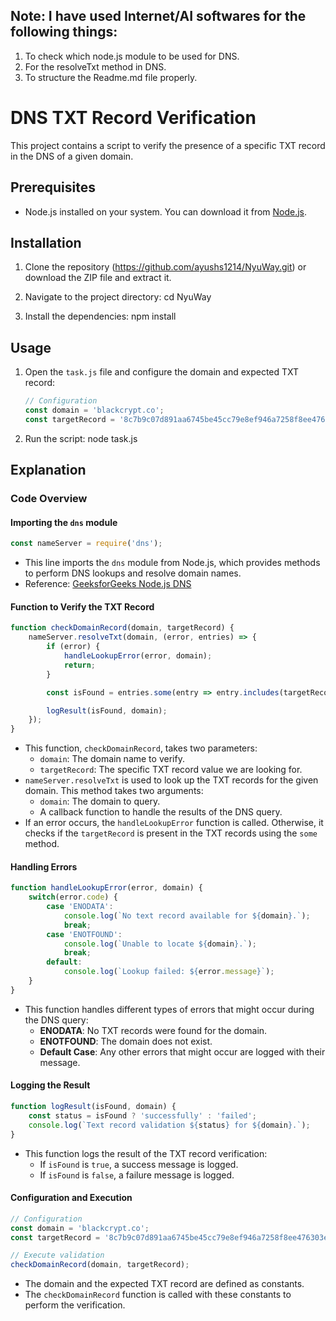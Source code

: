 ## Note: I have used Internet/AI softwares for the following things:
1. To check which node.js module to be used for DNS.
2. For the resolveTxt method in DNS.
3. To structure the Readme.md file properly.


# DNS TXT Record Verification

This project contains a script to verify the presence of a specific TXT record in the DNS of a given domain.

## Prerequisites

- Node.js installed on your system. You can download it from [Node.js](https://nodejs.org/).

## Installation

1. Clone the repository (https://github.com/ayushs1214/NyuWay.git) or download the ZIP file and extract it.

2. Navigate to the project directory:
    cd NyuWay

3. Install the dependencies:
    npm install

## Usage

1. Open the `task.js` file and configure the domain and expected TXT record:

    ```javascript
    // Configuration
    const domain = 'blackcrypt.co';
    const targetRecord = '8c7b9c07d891aa6745be45cc79e8ef946a7258f8ee476303e0e00d79befb0fe6';
    ```

2. Run the script:
    node task.js

## Explanation

### Code Overview

#### Importing the `dns` module

```javascript
const nameServer = require('dns');
```
- This line imports the `dns` module from Node.js, which provides methods to perform DNS lookups and resolve domain names.
- Reference: [GeeksforGeeks Node.js DNS](https://www.geeksforgeeks.org/node-js-dns/#:~:text=DNS%20is%20a%20node%20module,subdomain%20names%20to%20IP%20addresses.)

#### Function to Verify the TXT Record

```javascript
function checkDomainRecord(domain, targetRecord) {
    nameServer.resolveTxt(domain, (error, entries) => {
        if (error) {
            handleLookupError(error, domain);
            return;
        }

        const isFound = entries.some(entry => entry.includes(targetRecord));

        logResult(isFound, domain);
    });
}
```
- This function, `checkDomainRecord`, takes two parameters:
  - `domain`: The domain name to verify.
  - `targetRecord`: The specific TXT record value we are looking for.
- `nameServer.resolveTxt` is used to look up the TXT records for the given domain. This method takes two arguments:
  - `domain`: The domain to query.
  - A callback function to handle the results of the DNS query.
- If an error occurs, the `handleLookupError` function is called. Otherwise, it checks if the `targetRecord` is present in the TXT records using the `some` method.

#### Handling Errors

```javascript
function handleLookupError(error, domain) {
    switch(error.code) {
        case 'ENODATA':
            console.log(`No text record available for ${domain}.`);
            break;
        case 'ENOTFOUND':
            console.log(`Unable to locate ${domain}.`);
            break;
        default:
            console.log(`Lookup failed: ${error.message}`);
    }
}
```
- This function handles different types of errors that might occur during the DNS query:
  - **ENODATA**: No TXT records were found for the domain.
  - **ENOTFOUND**: The domain does not exist.
  - **Default Case**: Any other errors that might occur are logged with their message.

#### Logging the Result

```javascript
function logResult(isFound, domain) {
    const status = isFound ? 'successfully' : 'failed';
    console.log(`Text record validation ${status} for ${domain}.`);
}
```
- This function logs the result of the TXT record verification:
  - If `isFound` is `true`, a success message is logged.
  - If `isFound` is `false`, a failure message is logged.

#### Configuration and Execution

```javascript
// Configuration
const domain = 'blackcrypt.co';
const targetRecord = '8c7b9c07d891aa6745be45cc79e8ef946a7258f8ee476303e0e00d79befb0fe6';

// Execute validation
checkDomainRecord(domain, targetRecord);
```
- The domain and the expected TXT record are defined as constants.
- The `checkDomainRecord` function is called with these constants to perform the verification.
